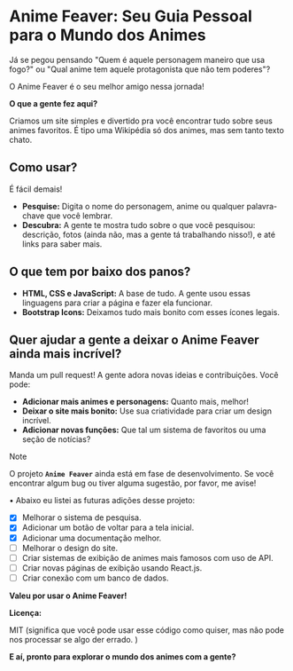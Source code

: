 # Anime Feaver: Seu Guia Pessoal para o Mundo dos Animes

Já se pegou pensando "Quem é aquele personagem maneiro que usa fogo?" ou "Qual anime tem aquele protagonista que não tem poderes"? 

O Anime Feaver é o seu melhor amigo nessa jornada! 

**O que a gente fez aqui?**

Criamos um site simples e divertido pra você encontrar tudo sobre seus animes favoritos. É tipo uma Wikipédia só dos animes, mas sem tanto texto chato.

## Como usar?

É fácil demais! 

* **Pesquise:** Digita o nome do personagem, anime ou qualquer palavra-chave que você lembrar.
* **Descubra:** A gente te mostra tudo sobre o que você pesquisou: descrição, fotos (ainda não, mas a gente tá trabalhando nisso!), e até links para saber mais.

## O que tem por baixo dos panos?

* **HTML, CSS e JavaScript:** A base de tudo. A gente usou essas linguagens para criar a página e fazer ela funcionar.
* **Bootstrap Icons:** Deixamos tudo mais bonito com esses ícones legais.

## Quer ajudar a gente a deixar o Anime Feaver ainda mais incrível?

Manda um pull request! A gente adora novas ideias e contribuições. Você pode:

* **Adicionar mais animes e personagens:** Quanto mais, melhor!
* **Deixar o site mais bonito:** Use sua criatividade para criar um design incrível.
* **Adicionar novas funções:** Que tal um sistema de favoritos ou uma seção de notícias?

> [!NOTE]
> O projeto **`Anime Feaver`** ainda está em fase de desenvolvimento. Se você encontrar algum bug ou tiver alguma sugestão, por favor, me avise!

• Abaixo eu listei as futuras adições desse projeto:

- [x] Melhorar o sistema de pesquisa.
- [x] Adicionar um botão de voltar para a tela inicial.
- [x] Adicionar uma documentação melhor.
- [ ] Melhorar o design do site.
- [ ] Criar sistemas de exibição de animes mais famosos com uso de API.
- [ ] Criar novas páginas de exibição usando React.js.
- [ ] Criar conexão com um banco de dados.

**Valeu por usar o Anime Feaver!** 

**Licença:**

MIT (significa que você pode usar esse código como quiser, mas não pode nos processar se algo der errado. )

**E aí, pronto para explorar o mundo dos animes com a gente?**